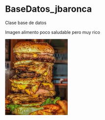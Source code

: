 # BaseDatos_jbaronca 
Clase base de datos

Imagen alimento poco saludable pero muy rico  

![alt text](https://github.com/jbaroncaUNINPAHU/BaseDatos_jbaronca/blob/Imagen/hamburguesa.jpg)
